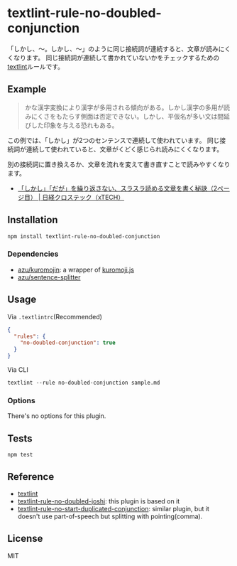 # textlint-rule-no-doubled-conjunction

「しかし、〜。しかし、〜」のように同じ接続詞が連続すると、文章が読みにくくなります。
同じ接続詞が連続して書かれていないかをチェックするための[textlint](https://github.com/textlint/textlint "textlint")ルールです。

## Example

> かな漢字変換により漢字が多用される傾向がある。しかし漢字の多用が読みにくさをもたらす側面は否定できない。しかし、平仮名が多い文は間延びした印象を与える恐れもある。

この例では、「しかし」が2つのセンテンスで連続して使われています。
同じ接続詞が連続して使われていると、文章がくどく感じられ読みにくくなります。

別の接続詞に置き換えるか、文章を流れを変えて書き直すことで読みやすくなります。

- [「しかし」「だが」を繰り返さない、スラスラ読める文章を書く秘訣（2ページ目） | 日経クロステック（xTECH）](https://xtech.nikkei.com/atcl/nxt/column/18/00931/082600002/?P=2)

## Installation

    npm install textlint-rule-no-doubled-conjunction

### Dependencies

- [azu/kuromojin](https://github.com/azu/kuromojin): a wrapper of [kuromoji.js](https://github.com/takuyaa/kuromoji.js "kuromoji.js")
- [azu/sentence-splitter](https://github.com/azu/sentence-splitter)

## Usage

Via `.textlintrc`(Recommended)

```json
{
  "rules": {
    "no-doubled-conjunction": true
  }
}
```

Via CLI

    textlint --rule no-doubled-conjunction sample.md

### Options

There's no options for this plugin.

## Tests

    npm test

## Reference

- [textlint](https://github.com/textlint/textlint)
- [textlint-rule-no-doubled-joshi](https://github.com/azu/textlint-rule-no-doubled-joshi): this plugin is based on it
- [textlint-rule-no-start-duplicated-conjunction](https://github.com/azu/textlint-rule-no-start-duplicated-conjunction): similar plugin, but it doesn't use part-of-speech but splitting with pointing(comma).

## License

MIT
